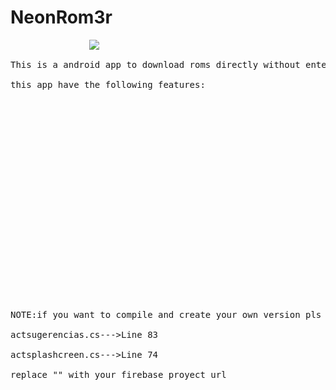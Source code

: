# NeonRom3r

<pre><img src='https://gr3gorywolf.github.io/NeonRom3r/logolarge.png' style='margin-left:25%'/>
<br>This is a android app to download roms directly without enter to another webpage based on information scrapped from <a href='https://emulator.games/roms/'>here</a> 
<br>this app have the following features:





















<br>NOTE:if you want to compile and create your own version pls enter an firebase proyect url in the following files and lines
<br>actsugerencias.cs--->Line 83
<br>actsplashcreen.cs--->Line 74
<br>replace "<su url de proyecto de firebase>" with your firebase proyect url


